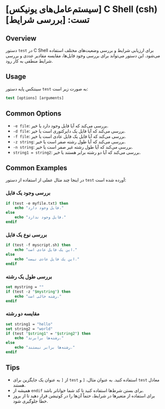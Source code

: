 # [سیستم‌عامل‌های یونیکس] C Shell (csh) تست: [بررسی شرایط]

## Overview
دستور `test` در C Shell برای ارزیابی شرایط و بررسی وضعیت‌های مختلف استفاده می‌شود. این دستور می‌تواند برای بررسی وجود فایل‌ها، مقایسه مقادیر عددی و بررسی شرایط منطقی به کار رود.

## Usage
سینتکس پایه دستور `test` به صورت زیر است:

```csh
test [options] [arguments]
```

## Common Options
- `-e file`: بررسی می‌کند که آیا فایل وجود دارد یا خیر.
- `-d file`: بررسی می‌کند که آیا فایل یک دایرکتوری است یا خیر.
- `-f file`: بررسی می‌کند که آیا فایل یک فایل عادی است یا خیر.
- `-z string`: بررسی می‌کند که آیا طول رشته صفر است یا خیر.
- `-n string`: بررسی می‌کند که آیا طول رشته غیر صفر است یا خیر.
- `string1 = string2`: بررسی می‌کند که آیا دو رشته برابر هستند یا خیر.

## Common Examples
در اینجا چند مثال عملی از استفاده از دستور `test` آورده شده است:

### بررسی وجود یک فایل
```csh
if (test -e myfile.txt) then
    echo "فایل وجود دارد."
else
    echo "فایل وجود ندارد."
endif
```

### بررسی نوع یک فایل
```csh
if (test -f myscript.sh) then
    echo "این یک فایل عادی است."
else
    echo "این یک فایل عادی نیست."
endif
```

### بررسی طول یک رشته
```csh
set mystring = ""
if (test -z "$mystring") then
    echo "رشته خالی است."
endif
```

### مقایسه دو رشته
```csh
set string1 = "hello"
set string2 = "world"
if (test "$string1" = "$string2") then
    echo "رشته‌ها برابرند."
else
    echo "رشته‌ها برابر نیستند."
endif
```

## Tips
- از `[` به عنوان یک جایگزین برای `test` استفاده کنید. به عنوان مثال، `[` و `test` معادل هستند.
- همیشه از `endif` برای بستن شرط‌ها استفاده کنید تا کد شما خواناتر باشد.
- برای استفاده از متغیرها در شرایط، حتماً آن‌ها را در کوتیشن قرار دهید تا از بروز خطا جلوگیری شود.